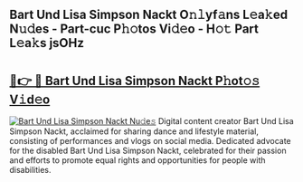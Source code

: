 ## Bart Und Lisa Simpson Nackt O𝚗𝚕yf𝚊ns L𝚎a𝚔ed N𝚞𝚍es - Part-cuc P𝚑𝚘tos Vi𝚍𝚎o - H𝚘𝚝 Part L𝚎a𝚔s jsOHz

# <h2><a href="http://kf28tv.oniu.top/?m=Bart+Und+Lisa+Simpson+Nackt">🔗👉 🔴 Bart Und Lisa Simpson Nackt P𝚑ot𝚘𝚜 V𝚒d𝚎o</a></h2>

[![Bart Und Lisa Simpson Nackt Nu𝚍e𝚜](https://i.imgur.com/0qMVB7G.gif)](http://kf28tv.oniu.top/?m=Bart+Und+Lisa+Simpson+Nackt)
Digital content creator Bart Und Lisa Simpson Nackt, acclaimed for sharing dance and lifestyle material, consisting of performances and vlogs on social media. Dedicated advocate for the disabled Bart Und Lisa Simpson Nackt, celebrated for their passion and efforts to promote equal rights and opportunities for people with disabilities.  
